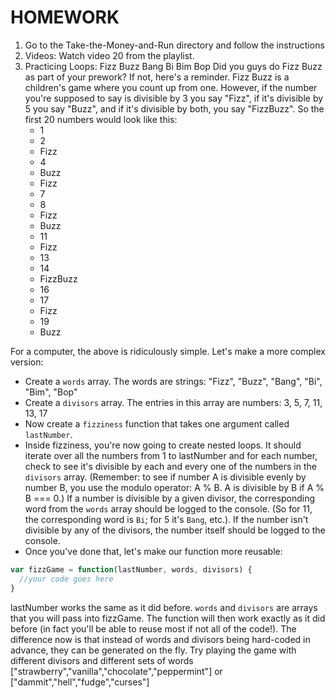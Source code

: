 # HOMEWORK

1. Go to the Take-the-Money-and-Run directory and follow the instructions
1. Videos: Watch video 20 from the playlist.
1. Practicing Loops: Fizz Buzz Bang Bi Bim Bop
Did you guys do Fizz Buzz as part of your prework? If not, here's a reminder. Fizz Buzz is a children's game where you count up from one. However, if the number you're supposed to say is divisible by 3 you say "Fizz", if it's divisible by 5 you say "Buzz", and if it's divisible by both, you say "FizzBuzz". So the first 20 numbers would look like this:
    - 1
    - 2
    - Fizz
    - 4
    - Buzz
    - Fizz
    - 7
    - 8
    - Fizz
    - Buzz
    - 11
    - Fizz
    - 13
    - 14
    - FizzBuzz
    - 16
    - 17
    - Fizz
    - 19
    - Buzz

For a computer, the above is ridiculously simple. Let's make a more complex version:
* Create a `words` array. The words are strings: "Fizz", "Buzz", "Bang", "Bi", "Bim", "Bop"
* Create a `divisors` array. The entries in this array are numbers: 3, 5, 7, 11, 13, 17
* Now create a `fizziness` function that takes one argument called `lastNumber`.
* Inside fizziness, you're now going to create nested loops. It should iterate over all the numbers from 1 to lastNumber and for each
number, check to see it's divisible by each and every one of the numbers in the `divisors` array. (Remember: to see if number A is
divisible evenly by number B, you use the modulo operator: A % B. A is divisible by B if A % B === 0.) If a number is divisible by
a given divisor, the corresponding word from the `words` array should be logged to the console. (So for 11, the corresponding word is `Bi`; for 5 it's `Bang`, etc.). If the number isn't divisible by any of the divisors, the number itself should be logged to the console.
* Once you've done that, let's make our function more reusable:

```js
var fizzGame = function(lastNumber, words, divisors) {
  //your code goes here
}
```

lastNumber works the same as it did before. `words` and `divisors` are arrays that you will pass into fizzGame. The function will then work exactly as it did before (in fact you'll be able to reuse most if not all of the code!). The difference now is that instead of words and divisors being hard-coded in advance, they can be generated on the fly. Try playing the game with different divisors and different sets of words ["strawberry","vanilla","chocolate","peppermint"] or ["dammit","hell","fudge","curses"]
